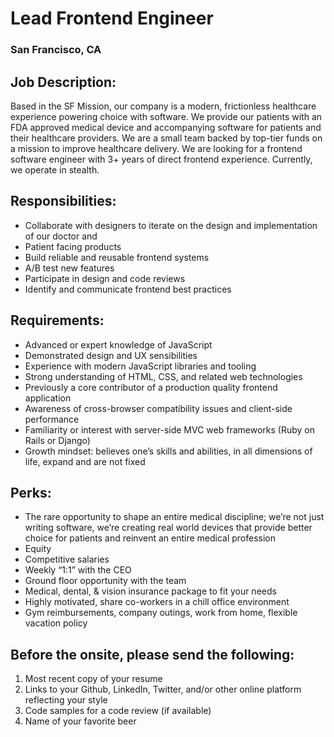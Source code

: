 # Lead Frontend Engineer
### San Francisco, CA

## Job Description:
Based in the SF Mission, our company is a modern, frictionless healthcare experience powering choice with software. We provide our patients with an FDA approved medical device and accompanying software for patients and their healthcare providers. We are a small team backed by top-tier funds on a mission to improve healthcare delivery. We are looking for a frontend software engineer with 3+ years of direct frontend experience.
Currently, we operate in stealth.

## Responsibilities:
+	Collaborate with designers to iterate on the design and implementation of our doctor and
+	Patient facing products
+	Build reliable and reusable frontend systems
+	A/B test new features
+	Participate in design and code reviews
+	Identify and communicate frontend best practices

## Requirements:
+	Advanced or expert knowledge of JavaScript
+	Demonstrated design and UX sensibilities
+	Experience with modern JavaScript libraries and tooling
+	Strong understanding of HTML, CSS, and related web technologies
+	Previously a core contributor of a production quality frontend application
+	Awareness of cross-browser compatibility issues and client-side performance
+	Familiarity or interest with server-side MVC web frameworks (Ruby on Rails or Django)
+	Growth mindset: believes one’s skills and abilities, in all dimensions of life, expand and are not fixed

## Perks:
+	The rare opportunity to shape an entire medical discipline; we’re not just writing software, we’re creating real world devices that provide better choice for patients and reinvent an entire medical profession
+	Equity
+	Competitive salaries
+	Weekly “1:1” with the CEO
+	Ground floor opportunity with the team
+	Medical, dental, & vision insurance package to fit your needs
+	Highly motivated, share co-workers in a chill office environment
+	Gym reimbursements, company outings, work from home, flexible vacation policy

## Before the onsite, please send the following:
1. Most recent copy of your resume
2. Links to your Github, LinkedIn, Twitter, and/or other online platform reflecting your style
3. Code samples for a code review (if available)
4. Name of your favorite beer

